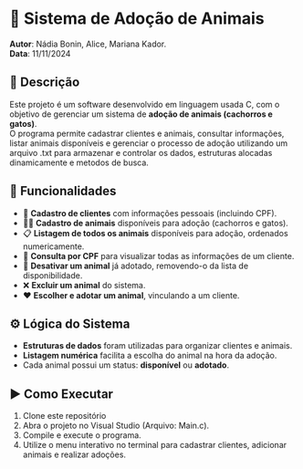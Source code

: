 # 🐾 Sistema de Adoção de Animais
**Autor**: Nádia Bonin, Alice, Mariana Kador.  
**Data**: 11/11/2024

## 📌 Descrição
Este projeto é um software desenvolvido em linguagem usada C, com o objetivo de gerenciar um sistema de **adoção de animais (cachorros e gatos)**.  
O programa permite cadastrar clientes e animais, consultar informações, listar animais disponíveis e gerenciar o processo de adoção utilizando um arquivo .txt para armazenar e controlar os dados, estruturas alocadas dinamicamente e metodos de busca.  

## 🎯 Funcionalidades
- 👤 **Cadastro de clientes** com informações pessoais (incluindo CPF).  
- 🐶🐱 **Cadastro de animais** disponíveis para adoção (cachorros e gatos).  
- 📋 **Listagem de todos os animais** disponíveis para adoção, ordenados numericamente.  
- 🔎 **Consulta por CPF** para visualizar todas as informações de um cliente.  
- 🚫 **Desativar um animal** já adotado, removendo-o da lista de disponibilidade.  
- ❌ **Excluir um animal** do sistema.  
- ❤️ **Escolher e adotar um animal**, vinculando a um cliente.  

## ⚙️ Lógica do Sistema
- **Estruturas de dados** foram utilizadas para organizar clientes e animais.  
- **Listagem numérica** facilita a escolha do animal na hora da adoção.  
- Cada animal possui um status: **disponível** ou **adotado**.

## ▶️ Como Executar
1. Clone este repositório
2. Abra o projeto no Visual Studio (Arquivo: Main.c).
3. Compile e execute o programa.
4. Utilize o menu interativo no terminal para cadastrar clientes, adicionar animais e realizar adoções.
